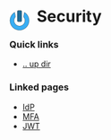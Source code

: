 # Security <img style="margin: 6px 13px 0px 0px" align="left" src="../data/images/logo_36x36.png" />

### Quick links
* [.. up dir](..)

### Linked pages
* [IdP](idp/README.md)
* [MFA](mfa/README.md)
* [JWT](jwt/README.md)

<!-- 
vim: ts=2:sw=2:sts=2
-->
